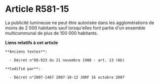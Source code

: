 # Article R581-15

La publicité lumineuse ne peut être autorisée dans les agglomérations de moins de 2 000 habitants sauf lorsqu'elles font
partie d'un ensemble multicommunal de plus de 100 000 habitants.

**Liens relatifs à cet article**

	**Anciens textes**:

	  - Décret n°80-923 du 21 novembre 1980 - art. 13 (Ab)

	**Codifié par**:

	  - Décret n°2007-1467 2007-10-12 JORF 16 octobre 2007
